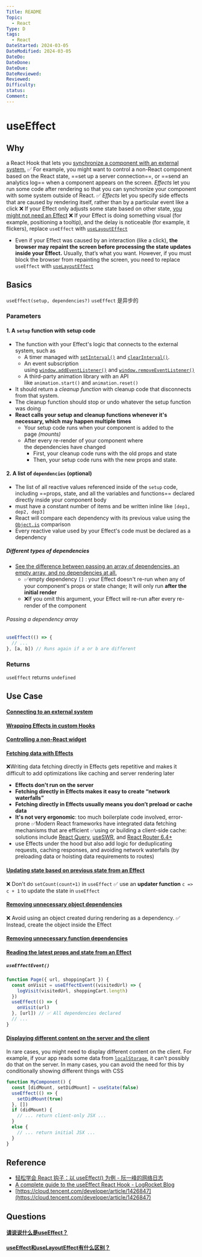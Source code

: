 ```yaml
---
Title: README
Topic:
  - React
Type: D
tags:
  - React
DateStarted: 2024-03-05
DateModified: 2024-03-05
DateDo:
DateDone:
DateDue:
DateReviewed:
Reviewed:
Difficulty:
status:
Comment:
---
```

# useEffect
## Why
a React Hook that lets you [synchronize a component with an external system.](https://react.dev/learn/synchronizing-with-effects)
✅ For example, you might want to control a non-React component based on the React state, ==set up a server connection==, or ==send an analytics log== when a component appears on the screen. _Effects_ let you run some code after rendering so that you can synchronize your component with some system outside of React.
✅ _Effects_ let you specify side effects that are caused by rendering itself, rather than by a particular event like a click
❌ If your Effect only adjusts some state based on other state, [you might not need an Effect](https://react.dev/learn/you-might-not-need-an-effect)
❌ If your Effect is doing something visual (for example, positioning a tooltip), and the delay is noticeable (for example, it flickers), replace `useEffect` with [`useLayoutEffect`](https://react.dev/reference/react/useLayoutEffect)
- Even if your Effect was caused by an interaction (like a click), **the browser may repaint the screen before processing the state updates inside your Effect.** Usually, that’s what you want. However, if you must block the browser from repainting the screen, you need to replace `useEffect` with [`useLayoutEffect`](https://react.dev/reference/react/useLayoutEffect)
## Basics
`useEffect(setup, dependencies?)`
`useEffect` 是异步的
### Parameters
#### 1. A `setup` function with setup code
- The function with your Effect's logic that connects to the external system, such as
	- A timer managed with [`setInterval()`](https://developer.mozilla.org/en-US/docs/Web/API/setInterval) and [`clearInterval()`](https://developer.mozilla.org/en-US/docs/Web/API/clearInterval).
	- An event subscription using [`window.addEventListener()`](https://developer.mozilla.org/en-US/docs/Web/API/EventTarget/addEventListener) and [`window.removeEventListener()`](https://developer.mozilla.org/en-US/docs/Web/API/EventTarget/removeEventListener)
	- A third-party animation library with an API like `animation.start()` and `animation.reset()`
- It should return a _cleanup function_ with cleanup code that disconnects from that system.
- The cleanup function should stop or undo whatever the setup function was doing
- **React calls your setup and cleanup functions whenever it's necessary, which may happen multiple times**
	- Your setup code runs when your component is added to the page _(mounts)_
	- After every re-render of your component where the dependencies have changed
		- First, your cleanup code runs with the old props and state
		- Then, your setup code runs with the new props and state.
#### 2. A list of `dependencies` (optional)
- The list of all reactive values referenced inside of the `setup` code, including ==props, state, and all the variables and functions== declared directly inside your component body
- must have a constant number of items and be written inline like `[dep1, dep2, dep3]`
- React will compare each dependency with its previous value using the [`Object.is`](https://developer.mozilla.org/en-US/docs/Web/JavaScript/Reference/Global_Objects/Object/is) comparison
- Every reactive value used by your Effect's code must be declared as a dependency
##### Different types of dependencies
- [See the difference between passing an array of dependencies, an empty array, and no dependencies at all.](https://react.dev/reference/react/useEffect#examples-dependencies)
	- ✅empty dependency `[]` : your Effect doesn't re-run when any of your component's props or state change; It will only run **after the initial render**
	- ❌If you omit this argument, your Effect will re-run after every re-render of the component
###### Passing a dependency array
```jsx
useEffect(() => {
  // ...
}, [a, b]) // Runs again if a or b are different
```
### Returns
`useEffect` returns `undefined`
## Use Case
#### [Connecting to an external system](https://react.dev/reference/react/useEffect#connecting-to-an-external-system)
#### [Wrapping Effects in custom Hooks](https://react.dev/reference/react/useEffect#wrapping-effects-in-custom-hooks)
#### [Controlling a non-React widget](https://react.dev/reference/react/useEffect#controlling-a-non-react-widget)
#### [Fetching data with Effects](https://react.dev/reference/react/useEffect#fetching-data-with-effects)
❌Writing data fetching directly in Effects gets repetitive and makes it difficult to add optimizations like caching and server rendering later
- **Effects don't run on the server**
- **Fetching directly in Effects makes it easy to create “network waterfalls”**
- **Fetching directly in Effects usually means you don’t preload or cache data**
- **It's not very ergonomic**: too much boilerplate code involved, error-prone
✅Modern React frameworks have integrated data fetching mechanisms that are efficient
✅using or building a client-side cache: solutions include [React Query](https://tanstack.com/query/latest/), [useSWR](https://swr.vercel.app/), and [React Router 6.4+](https://beta.reactrouter.com/en/main/start/overview)
- use Effects under the hood but also add logic for deduplicating requests, caching responses, and avoiding network waterfalls (by preloading data or hoisting data requirements to routes)
#### [Updating state based on previous state from an Effect](https://react.dev/reference/react/useEffect#updating-state-based-on-previous-state-from-an-effect)
❌ Don't do `setCount(count+1)` in `useEffect`
✅ use an **updater function** `c => c + 1` to update the state in `useEffect`
#### [Removing unnecessary object dependencies](https://react.dev/reference/react/useEffect#removing-unnecessary-object-dependencies)
❌ Avoid using an object created during rendering as a dependency.
✅ Instead, create the object inside the Effect
#### [Removing unnecessary function dependencies](https://react.dev/reference/react/useEffect#removing-unnecessary-function-dependencies)
#### [Reading the latest props and state from an Effect](https://react.dev/reference/react/useEffect#reading-the-latest-props-and-state-from-an-effect)
##### `useEffectEvent()`
```jsx
function Page({ url, shoppingCart }) {
  const onVisit = useEffectEvent((visitedUrl) => {
    logVisit(visitedUrl, shoppingCart.length)
  })
  useEffect(() => {
    onVisit(url)
  }, [url]) // ✅ All dependencies declared
  // ...
}
```
#### [Displaying different content on the server and the client](https://react.dev/reference/react/useEffect#displaying-different-content-on-the-server-and-the-client)
In rare cases, you might need to display different content on the client. For example, if your app reads some data from [`localStorage`](https://developer.mozilla.org/en-US/docs/Web/API/Window/localStorage), it can't possibly do that on the server.
In many cases, you can avoid the need for this by conditionally showing different things with CSS
```jsx
function MyComponent() {
  const [didMount, setDidMount] = useState(false)
  useEffect(() => {
    setDidMount(true)
  }, [])
  if (didMount) {
    // ... return client-only JSX ...
  }
  else {
    // ... return initial JSX ...
  }
}
```
## Reference
- [轻松学会 React 钩子：以 useEffect() 为例 - 阮一峰的网络日志](https://www.ruanyifeng.com/blog/2020/09/react-hooks-useeffect-tutorial.html)
- [A complete guide to the useEffect React Hook - LogRocket Blog](https://blog.logrocket.com/useeffect-hook-complete-guide/)
- [https://cloud.tencent.com/developer/article/1426847](https://cloud.tencent.com/developer/article/1426847)
## Questions
#### [请说说什么是useEffect？](https://github.com/haizlin/fe-interview/issues/705)
#### [useEffect和useLayoutEffect有什么区别？](https://github.com/haizlin/fe-interview/issues/888)
